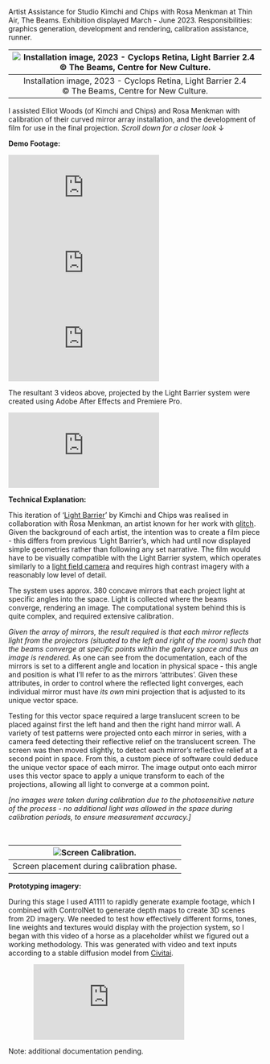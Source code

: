 Artist Assistance for Studio Kimchi and Chips with Rosa Menkman at Thin Air, The Beams. Exhibition displayed March - June 2023. Responsibilities: graphics generation, development and rendering, calibration assistance, runner.

<div class="mkd_img"> 

|![Installation image, 2023 - Cyclops Retina, Light Barrier 2.4 © The Beams, Centre for New Culture. ](/images/1.jpg)|
|:--:| 
|Installation image, 2023 - Cyclops Retina, Light Barrier 2.4 © The Beams, Centre for New Culture.|

</div>

I assisted Elliot Woods (of Kimchi and Chips) and Rosa Menkman with calibration of their curved mirror array installation, and the development of film for use in the final projection. <i>Scroll down for a closer look</i> ↓

<b>Demo Footage:</b>
<div class="video_container">
    <div class="video_flexbox">
        <iframe title="vimeo-player" src="https://player.vimeo.com/video/816548874?h=6d825b4d47" class="v_video" frameborder="0" allowfullscreen></iframe> 
        <iframe title="vimeo-player" src="https://player.vimeo.com/video/816548733?h=7d4a7fa1a5" class="v_video" frameborder="0" allowfullscreen></iframe>
        <iframe title="vimeo-player" src="https://player.vimeo.com/video/816549516?h=1e880343c9" class="v_video" frameborder="0" allowfullscreen></iframe>
        <p> The resultant 3 videos above, projected by the Light Barrier system were created using Adobe After Effects and Premiere Pro. </p>
    </div> 
    <iframe title="vimeo-player" src="https://player.vimeo.com/video/816545499?h=5dbbfdc168" class="h_video" frameborder="0" allowfullscreen></iframe> 
</div>

<b>Technical Explanation:</b>

This iteration of ‘[Light Barrier](https://www.kimchiandchips.com/works/lightbarrier/)’ by Kimchi and Chips was realised in collaboration with Rosa Menkman, an artist known for her work with [glitch](https://beyondresolution.info/PORTFOLIO). Given the background of each artist, the intention was to create a film piece - this differs from previous ‘Light Barrier’s, which had until now displayed simple geometries rather than following any set narrative. The film would have to be visually compatible with the Light Barrier system, which operates similarly to a [light field camera](https://en.wikipedia.org/wiki/Light_field_camera) and requires high contrast imagery with a reasonably low level of detail. 

The system uses approx. 380 concave mirrors that each project light at specific angles into the space. Light is collected where the beams converge, rendering an image. The computational system behind this is quite complex, and required extensive calibration. 

<i>Given the array of mirrors, the result required is that each mirror reflects light from the projectors (situated to the left and right of the room) such that the beams converge at specific points within the gallery space and thus an image is rendered.</i> As one can see from the documentation, each of the mirrors is set to a different angle and location in physical space - this angle and position is what I’ll refer to as the mirrors ‘attributes’. Given these attributes, in order to control where the reflected light converges, each individual mirror must have *its* *own* mini projection that is adjusted to its unique vector space. 

Testing for this vector space required a large translucent screen to be placed against first the left hand and then the right hand mirror wall. A variety of test patterns were projected onto each mirror in series, with a camera feed detecting their reflective relief on the translucent screen. The screen was then moved slightly, to detect each mirror’s reflective relief at a second point in space. From this, a custom piece of software could deduce the unique vector space of each mirror. The image output onto each mirror uses this vector space to apply a unique transform to each of the projections, allowing all light to converge at a common point.

*[no images were taken during calibration due to the photosensitive nature of the process - no additional light was allowed in the space during calibration periods, to ensure measurement accuracy.]*  
  
<br />

<div class="mkd_img"> 

|![Screen Calibration.](/images/articles/calibration_1.jpg)|
|:--:| 
|Screen placement during calibration phase.|

</div>

<b>Prototyping imagery:</b>

During this stage I used A1111 to rapidly generate example footage, which I combined with ControlNet to generate depth maps to create 3D scenes from 2D imagery. We needed to test how effectively different forms, tones, line weights and textures would display with the projection system, so I began with this video of a horse as a placeholder whilst we figured out a working methodology. This was generated with video and text inputs according to a stable diffusion model from [Civitai](https://civitai.com/).

<div class="video_container" style="width: 80%; margin-left: auto; margin-right: auto;">
    <iframe title="vimeo-player" src="https://player.vimeo.com/video/816643639?h=ea765e4aea" class="h_video" frameborder="0" allowfullscreen></iframe> 
</div>

Note: additional documentation pending.